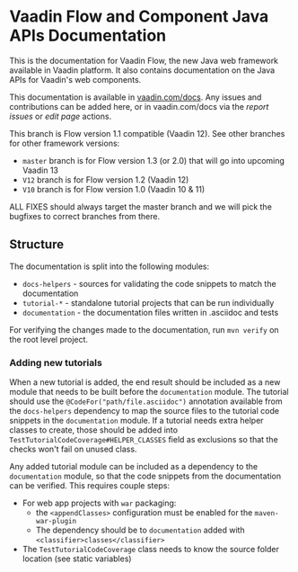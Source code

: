 # Vaadin Flow and Component Java APIs Documentation

This is the documentation for Vaadin Flow, the new Java web framework available in Vaadin platform.
It also contains documentation on the Java APIs for Vaadin's web components.

This documentation is available in [vaadin.com/docs](https://vaadin.com/docs/v10/flow/Overview.html).
Any issues and contributions can be added here, or in vaadin.com/docs via the _report issues_ or _edit page_ actions.

This branch is Flow version 1.1 compatible (Vaadin 12). See other branches for other framework versions:

 - `master` branch is for Flow version 1.3 (or 2.0) that will go into upcoming Vaadin 13
 - `V12` branch is for Flow version 1.2 (Vaadin 12)
 - `V10` branch is for Flow version 1.0 (Vaadin 10 & 11)

ALL FIXES should always target the master branch and we will pick the bugfixes to correct branches from there. 

## Structure

The documentation is split into the following modules:

- `docs-helpers` - sources for validating the code snippets to match the documentation
- `tutorial-*` - standalone tutorial projects that can be run individually
- `documentation` - the documentation files written in .asciidoc and tests

For verifying the changes made to the documentation, run `mvn verify` on the root level project.

### Adding new tutorials

When a new tutorial is added, the end result should be included as a new module that needs to be built before the `documentation` module.
The tutorial should use the `@CodeFor("path/file.asciidoc")` annotation available from the `docs-helpers` dependency to map the source files to the tutorial code snippets in the `documentation` module.
If a tutorial needs extra helper classes to create, those should be added into `TestTutorialCodeCoverage#HELPER_CLASSES` field as exclusions so that the checks won't fail on unused class.

Any added tutorial module can be included as a dependency to the `documentation` module,
so that the code snippets from the documentation can be verified. This requires couple steps:
- For web app projects with `war` packaging:
  - the `<appendClasses>` configuration must be enabled for the `maven-war-plugin`
  - The dependency should be to `documentation` added with `<classifier>classes</classifier>`
- The `TestTutorialCodeCoverage` class needs to know the source folder location (see static variables)
